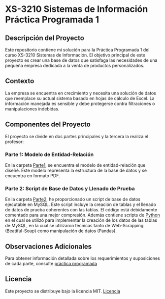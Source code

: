# XS-3210 Sistemas de Información Práctica Programada 1

## Descripción del Proyecto
Este repositorio contiene mi solución para la Práctica Programada 1 del curso XS-3210 Sistemas de Información. El objetivo principal de este proyecto es crear una base de datos que satisfaga las necesidades de una pequeña empresa dedicada a la venta de productos personalizados.

## Contexto
La empresa se encuentra en crecimiento y necesita una solución de datos que reemplace su actual sistema basado en hojas de cálculo de Excel. La información manejada es sensible y debe protegerse contra filtraciones o manipulaciones indebidas.

## Componentes del Proyecto
El proyecto se divide en dos partes principales y la tercera la realiza el profesor:

### Parte 1: Modelo de Entidad-Relación

En la carpeta [Parte1](Parte1), se encuentra el modelo de entidad-relación que diseñé. Este modelo representa la estructura de la base de datos y se encuentra en formato PDF.
### Parte 2: Script de Base de Datos y Llenado de Prueba

En la carpeta [Parte2](Parte2), he proporcionado un script de base de datos ejecutable en MySQL. Este script incluye la creación de tablas y el llenado de datos de prueba coherentes con las tablas. El código está debidamente comentado para una mejor compresión. Además contiene scripts de [Python](PP1/Parte2/Python) en el cual se utilizó para implementar la creación de los datos de las tablas de MySQL, en la cual se utilizaron tecnicas tanto de Web-Scrapping (Beatiful-Soup) como manipulación de datos (Pandas).

## Observaciones Adicionales
Para obtener información detallada sobre los requerimientos y suposiciones de cada parte, consulte [práctica programada](Pratica_Programada1.pdf)

## Licencia
Este proyecto se distribuye bajo la licencia MIT. [Licencia](LICENSE)
